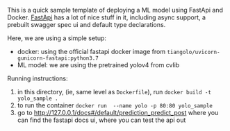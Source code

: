 This is a quick sample template of deploying a ML model using FastApi and Docker. 
[FastApi](https://fastapi.tiangolo.com/) has a lot of nice stuff in it, including async support, 
a prebuilt swagger spec ui and default type declarations. 

Here, we are using a simple setup:
- docker: using the official fastapi docker image from `tiangolo/uvicorn-gunicorn-fastapi:python3.7`
- ML model: we are using the pretrained yolov4 from cvlib

Running instructions:
1. in this directory, (ie, same level as `Dockerfile`), run `docker build -t yolo_sample .`
2. to run the container `docker run  --name yolo -p 80:80 yolo_sample`
3. go to http://127.0.0.1/docs#/default/prediction_predict_post where you can find the fastapi docs ui, where you 
   can test the api out